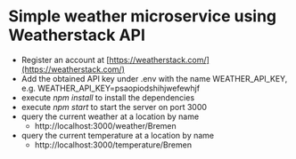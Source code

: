 # Simple weather microservice using Weatherstack API

+ Register an account at [https://weatherstack.com/](https://weatherstack.com/)
+ Add the obtained API key under .env with the name WEATHER_API_KEY, e.g. WEATHER_API_KEY=psaopiodshihjwefewhjf
+ execute _npm install_ to install the dependencies
+ execute _npm start_ to start the server on port 3000
+ query the current weather at a location by name
  + http://localhost:3000/weather/Bremen
+ query the current temperature at a location by name
  + http://localhost:3000/temperature/Bremen
